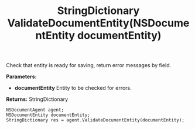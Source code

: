 ﻿---
uid: crmscript_ref_NSDocumentAgent_ValidateDocumentEntity
title: StringDictionary ValidateDocumentEntity(NSDocumentEntity documentEntity)
intellisense: NSDocumentAgent.ValidateDocumentEntity
keywords: NSDocumentAgent, ValidateDocumentEntity
so.topic: reference
---

Check that entity is ready for saving, return error messages by field.

**Parameters:**
 - **documentEntity** Entity to be checked for errors.

**Returns:** StringDictionary

```crmscript
NSDocumentAgent agent;
NSDocumentEntity documentEntity;
StringDictionary res = agent.ValidateDocumentEntity(documentEntity);
```

